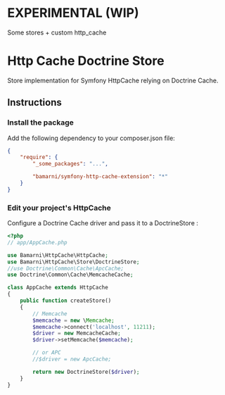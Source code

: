 # EXPERIMENTAL (WIP)

Some stores + custom http_cache

# Http Cache Doctrine Store

Store implementation for Symfony HttpCache relying on Doctrine Cache.

## Instructions

### Install the package

Add the following dependency to your composer.json file:
``` json
{
    "require": {
        "_some_packages": "...",

        "bamarni/symfony-http-cache-extension": "*"
    }
}
```

### Edit your project's HttpCache

Configure a Doctrine Cache driver and pass it to a DoctrineStore :

``` php
<?php
// app/AppCache.php

use Bamarni\HttpCache\HttpCache;
use Bamarni\HttpCache\Store\DoctrineStore;
//use Doctrine\Common\Cache\ApcCache;
use Doctrine\Common\Cache\MemcacheCache;

class AppCache extends HttpCache
{
    public function createStore()
    {
        // Memcache
        $memcache = new \Memcache;
        $memcache->connect('localhost', 11211);
        $driver = new MemcacheCache;
        $driver->setMemcache($memcache);

        // or APC
        //$driver = new ApcCache;

        return new DoctrineStore($driver);
    }
}

```
